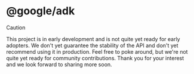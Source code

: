 # @google/adk

> [!CAUTION]
> This project is in early development and is not quite yet ready for early
> adopters. We don't yet guarantee the stability of the API and don't yet
> recommend using it in production. Feel free to poke around, but we're not
> quite yet ready for community contributions. Thank you for your interest
> and we look forward to sharing more soon.
